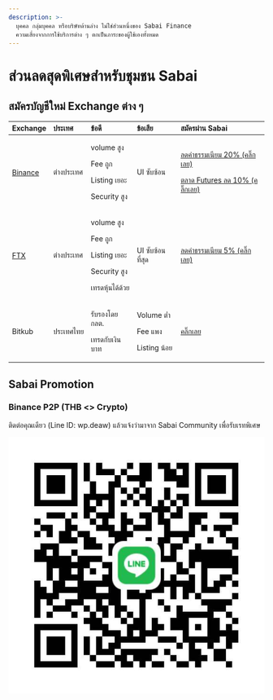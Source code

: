 ```yaml
---
description: >-
  บุคคล กลุ่มบุคคล หรือบริษัทด้านล่าง ไม่ใช่ส่วนหนึ่งของ Sabai Finance
  ความเสี่ยงจากการใช้บริการต่าง ๆ ตกเป็นภาระของผู้ใช้เองทั้งหมด
---
```


# ส่วนลดสุดพิเศษสำหรับชุมชน Sabai

## สมัครบัญชีใหม่ Exchange ต่าง ๆ

<table>
  <thead>
    <tr>
      <th style="text-align:left">Exchange</th>
      <th style="text-align:left">&#xE1B;&#xE23;&#xE30;&#xE40;&#xE17;&#xE28;</th>
      <th style="text-align:left">&#xE02;&#xE49;&#xE2D;&#xE14;&#xE35;</th>
      <th style="text-align:left">&#xE02;&#xE49;&#xE2D;&#xE40;&#xE2A;&#xE35;&#xE22;</th>
      <th style="text-align:left">&#xE2A;&#xE21;&#xE31;&#xE04;&#xE23;&#xE1C;&#xE48;&#xE32;&#xE19; Sabai</th>
    </tr>
  </thead>
  <tbody>
    <tr>
      <td style="text-align:left"><a href="https://www.binance.com/en/register?ref=NE1YWXIM">Binance</a> 
      </td>
      <td style="text-align:left">&#xE15;&#xE48;&#xE32;&#xE07;&#xE1B;&#xE23;&#xE30;&#xE40;&#xE17;&#xE28;</td>
      <td
      style="text-align:left">
        <p>volume &#xE2A;&#xE39;&#xE07;</p>
        <p>Fee &#xE16;&#xE39;&#xE01;</p>
        <p>Listing &#xE40;&#xE22;&#xE2D;&#xE30;</p>
        <p>Security &#xE2A;&#xE39;&#xE07;</p>
        </td>
        <td style="text-align:left">UI &#xE0B;&#xE31;&#xE1A;&#xE0B;&#xE49;&#xE2D;&#xE19;</td>
        <td style="text-align:left">
          <p><a href="https://www.binance.com/en/register?ref=NE1YWXIM">&#xE25;&#xE14;&#xE04;&#xE48;&#xE32;&#xE18;&#xE23;&#xE23;&#xE21;&#xE40;&#xE19;&#xE35;&#xE22;&#xE21; 20% (&#xE04;&#xE25;&#xE34;&#xE4A;&#xE01;&#xE40;&#xE25;&#xE22;)</a>
          </p>
          <p><a href="https://www.binance.com/en/futures/ref/blocktrading">&#xE15;&#xE25;&#xE32;&#xE14; Futures &#xE25;&#xE14; 10% (&#xE04;&#xE25;&#xE34;&#xE4A;&#xE01;&#xE40;&#xE25;&#xE22;)</a>
          </p>
        </td>
    </tr>
    <tr>
      <td style="text-align:left"><a href="https://ftx.com/#a=1454967">FTX</a>
      </td>
      <td style="text-align:left">&#xE15;&#xE48;&#xE32;&#xE07;&#xE1B;&#xE23;&#xE30;&#xE40;&#xE17;&#xE28;</td>
      <td
      style="text-align:left">
        <p>volume &#xE2A;&#xE39;&#xE07;</p>
        <p>Fee &#xE16;&#xE39;&#xE01;</p>
        <p>Listing &#xE40;&#xE22;&#xE2D;&#xE30;</p>
        <p>Security &#xE2A;&#xE39;&#xE07;</p>
        <p>&#xE40;&#xE17;&#xE23;&#xE14;&#xE2B;&#xE38;&#xE49;&#xE19;&#xE44;&#xE14;&#xE49;&#xE14;&#xE49;&#xE27;&#xE22;</p>
        </td>
        <td style="text-align:left">UI &#xE0B;&#xE31;&#xE1A;&#xE0B;&#xE49;&#xE2D;&#xE19;&#xE17;&#xE35;&#xE48;&#xE2A;&#xE38;&#xE14;</td>
        <td
        style="text-align:left"><a href="https://ftx.com/#a=1454967">&#xE25;&#xE14;&#xE04;&#xE48;&#xE32;&#xE18;&#xE23;&#xE23;&#xE21;&#xE40;&#xE19;&#xE35;&#xE22;&#xE21; 5% (&#xE04;&#xE25;&#xE34;&#xE4A;&#xE01;&#xE40;&#xE25;&#xE22;)</a>
          </td>
    </tr>
    <tr>
      <td style="text-align:left">Bitkub</td>
      <td style="text-align:left">&#xE1B;&#xE23;&#xE30;&#xE40;&#xE17;&#xE28;&#xE44;&#xE17;&#xE22;</td>
      <td
      style="text-align:left">
        <p>&#xE23;&#xE31;&#xE1A;&#xE23;&#xE2D;&#xE07;&#xE42;&#xE14;&#xE22; &#xE01;&#xE25;&#xE15;.</p>
        <p>&#xE40;&#xE17;&#xE23;&#xE14;&#xE01;&#xE31;&#xE1A;&#xE40;&#xE07;&#xE34;&#xE19;&#xE1A;&#xE32;&#xE17;</p>
        </td>
        <td style="text-align:left">
          <p>Volume &#xE15;&#xE48;&#xE33;</p>
          <p>Fee &#xE41;&#xE1E;&#xE07;</p>
          <p>Listing &#xE19;&#xE49;&#xE2D;&#xE22;</p>
        </td>
        <td style="text-align:left"><a href="https://www.bitkub.com/signup?ref=176395">&#xE04;&#xE25;&#xE34;&#xE4A;&#xE01;&#xE40;&#xE25;&#xE22;</a>
        </td>
    </tr>
  </tbody>
</table>

## Sabai Promotion

### Binance P2P \(THB &lt;&gt; Crypto\)

ติดต่อคุณเดียว \(Line ID: wp.deaw\) แล้วแจ้งว่ามาจาก Sabai Community เพื่อรับเรทพิเศษ

![](.gitbook/assets/image%20%2814%29.png)



